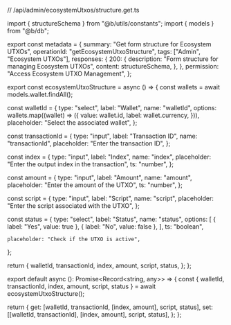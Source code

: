 // /api/admin/ecosystemUtxos/structure.get.ts

import { structureSchema } from "@b/utils/constants";
import { models } from "@b/db";

export const metadata = {
  summary: "Get form structure for Ecosystem UTXOs",
  operationId: "getEcosystemUtxoStructure",
  tags: ["Admin", "Ecosystem UTXOs"],
  responses: {
    200: {
      description: "Form structure for managing Ecosystem UTXOs",
      content: structureSchema,
    },
  },
  permission: "Access Ecosystem UTXO Management",
};

export const ecosystemUtxoStructure = async () => {
  const wallets = await models.wallet.findAll();

  const walletId = {
    type: "select",
    label: "Wallet",
    name: "walletId",
    options: wallets.map((wallet) => ({
      value: wallet.id,
      label: wallet.currency,
    })),
    placeholder: "Select the associated wallet",
  };

  const transactionId = {
    type: "input",
    label: "Transaction ID",
    name: "transactionId",
    placeholder: "Enter the transaction ID",
  };

  const index = {
    type: "input",
    label: "Index",
    name: "index",
    placeholder: "Enter the output index in the transaction",
    ts: "number",
  };

  const amount = {
    type: "input",
    label: "Amount",
    name: "amount",
    placeholder: "Enter the amount of the UTXO",
    ts: "number",
  };

  const script = {
    type: "input",
    label: "Script",
    name: "script",
    placeholder: "Enter the script associated with the UTXO",
  };

  const status = {
    type: "select",
    label: "Status",
    name: "status",
    options: [
      { label: "Yes", value: true },
      { label: "No", value: false },
    ],
    ts: "boolean",

    placeholder: "Check if the UTXO is active",
  };

  return {
    walletId,
    transactionId,
    index,
    amount,
    script,
    status,
  };
};

export default async (): Promise<Record<string, any>> => {
  const { walletId, transactionId, index, amount, script, status } =
    await ecosystemUtxoStructure();

  return {
    get: [walletId, transactionId, [index, amount], script, status],
    set: [[walletId, transactionId], [index, amount], script, status],
  };
};
